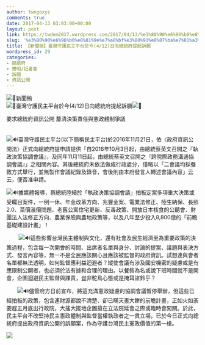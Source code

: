```yaml
---
author: twngoxyz
comments: true
date: 2017-04-13 03:03:00+00:00
layout: post
link: https://twdem2017.wordpress.com/2017/04/13/%e3%80%90%e6%96%b0%e8%81%9e%e7%a8%bf%e3%80%91%e8%87%ba%e7%81%a3%e5%ae%88%e8%ad%b7%e6%b0%91%e4%b8%bb%e5%b9%b3%e5%8f%b0%e6%96%bc%e4%bb%8a4-12%e6%97%a5%e5%90%91%e7%b8%bd%e7%b5%b1%e5%ba%9c%e6%8f%90/
slug: '%e3%80%90%e6%96%b0%e8%81%9e%e7%a8%bf%e3%80%91%e8%87%ba%e7%81%a3%e5%ae%88%e8%ad%b7%e6%b0%91%e4%b8%bb%e5%b9%b3%e5%8f%b0%e6%96%bc%e4%bb%8a4-12%e6%97%a5%e5%90%91%e7%b8%bd%e7%b5%b1%e5%ba%9c%e6%8f%90'
title: 【新聞稿】臺灣守護民主平台於今(4/12)日向總統府提起訴願
wordpress_id: 29
categories:
- 總統府
- 聲明/記者會
- 訴願
- 資訊公開
---
```


![](https://www.facebook.com/images/emoji.php/v8/f4b/1/16/1f4dc.png)📜新聞稿  
![](https://www.facebook.com/images/emoji.php/v8/fac/1/16/1f4cc.png)📌臺灣守護民主平台於今(4/12)日向總統府提起訴願![](https://www.facebook.com/images/emoji.php/v8/fac/1/16/1f4cc.png)📌

要求總統府資訊公開 釐清決策責任與憲政體制爭議

  
　　　  
![](https://www.facebook.com/images/emoji.php/v8/f3e/1/16/1f50a.png)🔊臺灣守護民主平台(以下簡稱民主平台)於2016年11月21日，依〈政府資訊公開法〉正式向總統府提申請提供「自2016年10月3日起，由總統蔡英文召開之『執政決策協調會議』，及同年11月11日起，由總統蔡英文召開之『跨院際政務溝通協調會議』」之相關內容。其後總統府未依法做成行政處分，僅略以「二會議均採餐敘方式舉行，並無製作會議紀錄及錄音，會後則由本府發言人轉述會議內容」云云，便否准申請。

  
![](https://www.facebook.com/images/emoji.php/v8/f3e/1/16/1f50a.png)🔊據媒體報導，蔡總統陸續於「執政決策協調會議」拍板定案多項重大決策或受矚目案件，一例一休、年金改革方向、兆豐金案、電業法修正、陸生納保、長照2.0、菜價漲價問題、老舊公寓住宅更新、反毒政策、開放日本核食的公聽會、財團法人法修正方向、農業保險與農地政策等，以及八年至少投入8,800億的「前瞻基礎建設計畫」！

  
　 　![](https://www.facebook.com/images/emoji.php/v8/f3e/1/16/1f50a.png)🔊這些影響台灣民主體制與文化，還有社會及民生經濟至為重要政策的決策過程，包含每一次開會的時間、出席者名單與身分、討論的提案、議題與表決方式、發言內容等，無一不是全民應該關心且應該被監督的政府資訊。試想連與會者名單都無法透明，如何監督應利益迴避者？縱使會議有涉及國安機密的疑慮或是有應限制公開者，也必須於法有據和合理的理由。以餐敘為名或說下班時間就不是開會，企圖迴避民主監督與課責，豈非鴕鳥心態或是掩耳盜鈴乎？

  
　　![](https://www.facebook.com/images/emoji.php/v8/f3e/1/16/1f50a.png)🔊儘管府方日前宣布，將這充滿憲政疑慮的協調會議暫停舉辦，但這些已經拍板的政策，包含連財源都說不清楚、卻已瞞天畫大餅的前瞻計畫，正如火如荼要趕五月底出行政院，大搖大擺地企圖搶在立法院延會之際或臨時會闖關。於此，民主平台不改堅持民主憲政體制與監督當權執政者之一貫立場，已於今日正式向總統府提出政府資訊公開的訴願案，作為守護台灣民主憲政價值的第一槍。

[![](https://twdem2017.files.wordpress.com/2017/04/9d41b-17855099_1374404052596774_864854807973464914_o.jpg?w=300)](https://twdem2017.files.wordpress.com/2017/04/9d41b-17855099_1374404052596774_864854807973464914_o.jpg)
